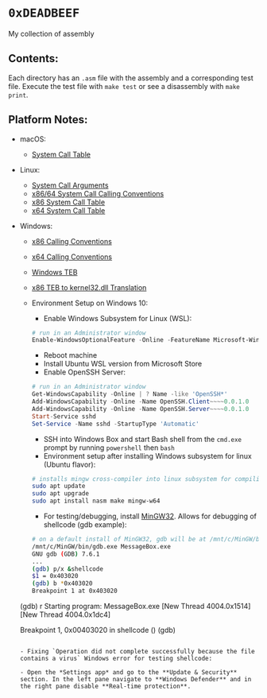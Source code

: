 # `0xDEADBEEF`

My collection of assembly

## Contents:

Each directory has an `.asm` file with the assembly and a corresponding test file. Execute the test file with `make test` or see a disassembly with `make print`.

## Platform Notes:

- macOS:
  
  - [System Call Table](https://opensource.apple.com/source/xnu/xnu-2782.20.48/bsd/kern/syscalls.master)
- Linux:
  - [System Call Arguments](https://syscalls.kernelgrok.com/)
  - [x86/64 System Call Calling Conventions](https://stackoverflow.com/questions/2535989/what-are-the-calling-conventions-for-unix-linux-system-calls-on-i386-and-x86-6)
  - [x86 System Call Table](https://elixir.free-electrons.com/linux/latest/source/arch/x86/entry/syscalls/syscall_32.tbl)
  - [x64 System Call Table](https://elixir.free-electrons.com/linux/latest/source/arch/x86/entry/syscalls/syscall_64.tbl)
- Windows:
  - [x86 Calling Conventions](https://en.wikipedia.org/wiki/X86_calling_conventions#cdecl)
  
  - [x64 Calling Conventions](https://docs.microsoft.com/en-us/cpp/build/x64-calling-convention)
  
  - [Windows TEB](https://www.geoffchappell.com/studies/windows/win32/ntdll/structs/teb/index.htm)
  
  - [x86 TEB to kernel32.dll Translation](https://idafchev.github.io/images/windows_shellcode/locate_dll1.gif)
  
  - Environment Setup on Windows 10:
    - Enable Windows Subsystem for Linux (WSL):
    ```powershell
    # run in an Administrator window
    Enable-WindowsOptionalFeature -Online -FeatureName Microsoft-Windows-Subsystem-Linux
    ```
    - Reboot machine
    - Install Ubuntu WSL version from Microsoft Store
    - Enable OpenSSH Server:
    ```powershell
    # run in an Administrator window
    Get-WindowsCapability -Online | ? Name -like 'OpenSSH*'
    Add-WindowsCapability -Online -Name OpenSSH.Client~~~~0.0.1.0 
    Add-WindowsCapability -Online -Name OpenSSH.Server~~~~0.0.1.0
    Start-Service sshd
    Set-Service -Name sshd -StartupType 'Automatic'
    ```
    - SSH into Windows Box and start Bash shell from the `cmd.exe` prompt by running `powershell` then `bash`
    - Environment setup after installing Windows subsystem for linux (Ubuntu flavor):
    ```bash
    # installs mingw cross-compiler into linux subsystem for compiling shellcode
    sudo apt update
    sudo apt upgrade
    sudo apt install nasm make mingw-w64
    ```
    - For testing/debugging, install [MinGW32](http://www.mingw.org/wiki/Getting_Started). Allows for debugging of shellcode (gdb example):
    ```bash
    # on a default install of MinGW32, gdb will be at /mnt/c/MinGW/bin/
    /mnt/c/MinGW/bin/gdb.exe MessageBox.exe
    GNU gdb (GDB) 7.6.1
    ...
    (gdb) p/x &shellcode
    $1 = 0x403020
    (gdb) b *0x403020
    Breakpoint 1 at 0x403020
  (gdb) r
    Starting program: MessageBox.exe
    [New Thread 4004.0x1514]
    [New Thread 4004.0x1dc4]
  
    Breakpoint 1, 0x00403020 in shellcode ()
    (gdb)
    ```
    
  - Fixing `Operation did not complete successfully because the file contains a virus` Windows error for testing shellcode:
  
    - Open the *Settings app* and go to the **Update & Security** section. In the left pane navigate to **Windows Defender** and in the right pane disable **Real-time protection**.

